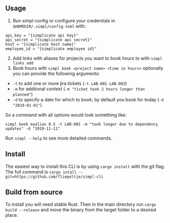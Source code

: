 ## Usage

1. Run simpl config or configure your credentials in `$HOMEDIR/.simpl/config.toml` with:
```
api_key = "{simplicate api key}"
api_secret = "{simplicate api secret}"
host = "{simplicate host name}"
employee_id = "{simplicate employee id}"
```
2. Add links with aliases for projects you want to book hours to with `simpl links add`
3. Book hours with `simpl book <project name> <time in hours>` optionally you can provide the following arguments: 
 - `-t` to add one or more  jira tickets (`-t LAB-001 LAB-002`)
 - `-m` for additonal context (`-m "ticket took 2 hours longer than planned"`) 
 - `-d` to specify a date for which to book; by default you book for today (`-d "2019-01-01"`)

 So a command with all options would look something like:
 
 `simpl book myalias 0.5 -t LAB-001 -m "took longer due to dependency updates" -d "2019-11-11"`

Run `simpl --help` to see more detailed commands.

## Install
The easiest way to install this CLI is by using `cargo install` with the git flag. The full command is `cargo intall --git=https://github.com/fliepeltje/simpl-cli`

## Build from source
To install you will need stable Rust. Then in the main directory run `cargo build --release` and move the binary from the target folder to a desired place.


